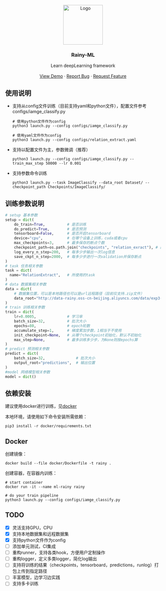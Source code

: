 <div id="top"></div>

<br />
<div align="center">
  <a href="https://github.com/0x404/rainy">
    <img src="http://image-hosting-404.oss-cn-beijing.aliyuncs.com/img/rainy%20(2).png" alt="Logo" width="128" height="128">
  </a>

  <h3 align="center">Rainy-ML</h3>

  <p align="center">
    Learn deepLearning framework
    <br />
    <br />
    <a href="www.0x404.cn">View Demo</a>
    ·
    <a href="https://github.com/0x404/rainy/issues">Report Bug</a>
    ·
    <a href="https://github.com/0x404/rainy/issues">Request Feature</a>
  </p>
</div>

## 使用说明

* 支持从config文件训练（目前支持yaml和python文件），配置文件参考configs/iamge_classify.py

  ```shell
  # 使用python文件作为config
  python3 launch.py --config configs/iamge_classify.py

  # 使用yaml文件作为config
  python3 launch.py --config configs/relation_extract.yaml
  ```

* 支持以配置文件为主，参数微调（推荐）

  ```shell
  python3 launch.py --config configs/iamge_classify.py --train_max_step 50000 --lr 0.001
  ```

* 支持参数命令训练

  ```shell
  python3 launch.py --task ImageClassify --data_root Dataset/ --checkpoint_path Checkpoints/ImageClassify/
  ```  

## 训练参数说明

```python
# setup 基本参数
setup = dict(
    do_train=True,          # 是否训练
    do_predict=True,        # 是否预测
    tensorboard=False,      # 是否开启tensorboard
    device="cpu",           # 在哪个设备上训练，cuda或者cpu
    max_checkpoints=3,      # 最多保存的断点个数
    checkpoint_path=os.path.join("checkpoints", "relation_exract"), # 断点保存位置
    log_every_n_step=200,   # 每多少步输出一次log信息
    save_ckpt_n_step=2000,  # 每多少步进行一次validation并保存断点
)
# task 任务相关参数
task = dict(
  name="RelationExtract",   # 所使用的task
)
# data 数据集相关参数
data = dict(
    # 数据集位置，可以是本地路径也可以是url远程路径（目前仅支持.zip文件）
    data_root="http://data-rainy.oss-cn-beijing.aliyuncs.com/data/exp3-data.zip"
)
# train 训练相关参数
train = dict(
    lr=0.0005,              # 学习率
    batch_size=32,          # 批次大小
    epochs=80,              # epoch轮数
    accumulate_step=1,      # 梯度累加步数，1相当于不使用
    init_checkpoint=None,   # 从哪个checkpoint初始化，默认不初始化
    max_step=None,          # 最多训练多少步，为None则按epochs算
)
# predict 预测相关参数
predict = dict(
    batch_size=32,              # 批次大小            
    output_root="predictions",  # 输出位置
)
#model 网络模型相关参数
model = dict()

```

## 依赖安装

建议使用docker进行训练，见[docker](#docker)

本地环境，请使用如下命令安装所需依赖：

```shell
pip3 install -r docker/requirements.txt
```

## Docker

创建镜像：

```shell
docker build --file docker/Dockerfile -t rainy .
```

创建容器，在容器内训练：

```shell
# start container
docker run -it --name ml-rainy rainy

# do your train pipeline
python3 launch.py --config configs/iamge_classify.py

```

## TODO

- [x] 灵活支持GPU，CPU
- [x] 支持本地数据集和远程数据集
- [x] 支持python文件作为config
- [ ] 添加单元测试，CI集成
- [ ] 重构runner，支持各类hook，方便用户定制操作
- [ ] 重构logger，定义多类logger，简化log输出
- [ ] 支持将训练的结果（checkpoints，tensorboard，predictions，runlog）打包上传到指定路径
- [ ] 丰富模型，边学习边实践
- [ ] 支持多卡训练
